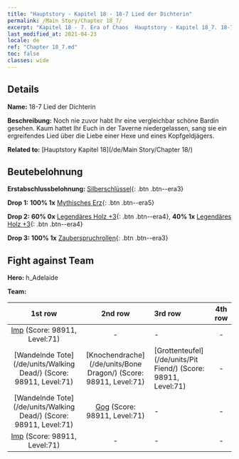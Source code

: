```yaml
---
title: "Hauptstory - Kapitel 18 - 18-7 Lied der Dichterin"
permalink: /Main Story/Chapter 18_7/
excerpt: "Kapitel 18 - 7. Era of Chaos  Hauptstory - Kapitel 18_7. 18-7 Lied der Dichterin"
last_modified_at: 2021-04-23
locale: de
ref: "Chapter 18_7.md"
toc: false
classes: wide
---
```


## Details

 **Name:** 18-7 Lied der Dichterin

 **Beschreibung:** Noch nie zuvor habt Ihr eine vergleichbar schöne Bardin gesehen. Kaum hattet Ihr Euch in der Taverne niedergelassen, sang sie ein ergreifendes Lied über die Liebe einer Hexe und eines Kopfgeldjägers.

 **Related to:** [Hauptstory Kapitel 18](/de/Main Story/Chapter 18/)

## Beutebelohnung

 **Erstabschlussbelohnung:** [Silberschlüssel](/ItemsDE/con_693/){: .btn .btn--era3}

 **Drop 1:** **100% 1x** [Mythisches Erz](/ItemsDE/mat_61/){: .btn .btn--era5}

 **Drop 2:** **60% 0x** [Legendäres Holz +3](/ItemsDE/mat_55/){: .btn .btn--era4}, **40% 1x** [Legendäres Holz +3](/ItemsDE/mat_55/){: .btn .btn--era4}

 **Drop 3:** **100% 1x** [Zauberspruchrollen](/ItemsDE/con_694/){: .btn .btn--era3}


## Fight against Team
 **Hero:** h_Adelaide

 **Team:**


  | 1st row | 2nd row | 3rd row | 4th row |
  |:----:|:----:|:----|:----:|
  | [Imp](/de/units/Imp/) (Score: 98911, Level:71)  | - | - | - |
  | [Wandelnde Tote](/de/units/Walking Dead/) (Score: 98911, Level:71)  | [Knochendrache](/de/units/Bone Dragon/) (Score: 98911, Level:71)  | [Grottenteufel](/de/units/Pit Fiend/) (Score: 98911, Level:71)  | - |
  | [Wandelnde Tote](/de/units/Walking Dead/) (Score: 98911, Level:71)  | [Gog](/de/units/Gog/) (Score: 98911, Level:71)  | - | - |
  | [Imp](/de/units/Imp/) (Score: 98911, Level:71)  | - | - | - |


